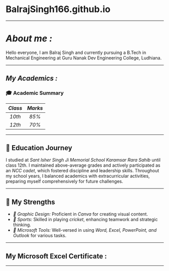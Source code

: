 # BalrajSingh166.github.io

---

# *About me :*

Hello everyone, I am Balraj Singh and currently pursuing a B.Tech in Mechanical Engineering at Guru Nanak Dev Engineering College, Ludhiana.

---

## *My Academics :*

### 🎓 Academic Summary

| *Class* | *Marks* |
|:---------:|:---------:|
| *10th*  | *85%*   |
| *12th*  | *70%*   |

---

## 🏫 Education Journey

I studied at *Sant Isher Singh Ji Memorial School Karamsar Rara Sahib* until class 12th. I maintained above-average grades and actively participated as an *NCC cadet*, which fostered discipline and leadership skills. Throughout my school years, I balanced academics with extracurricular activities, preparing myself comprehensively for future challenges.

---

## 🌟 My Strengths

- *🎨 Graphic Design:* Proficient in *Canva* for creating visual content.
- *🏏 Sports:* Skilled in playing *cricket*, enhancing teamwork and strategic thinking.
- *💼 Microsoft Tools:* Well-versed in using *Word, Excel, PowerPoint, and Outlook* for various tasks.

---

## My Microsoft Excel Certificate :


---
